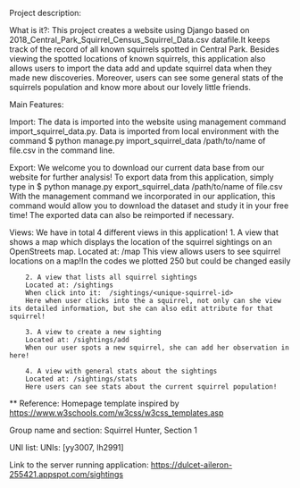 Project description:

What is it?:
    This project creates a website using Django based on 2018_Central_Park_Squirrel_Census_Squirrel_Data.csv datafile.It keeps track of the record of all known squirrels spotted in Central Park. Besides viewing the spotted locations of known squirrels, this application also allows users to import the data add and update squirrel data when they made new discoveries. Moreover, users can see some general stats of the squirrels population and know
    more about our lovely little friends.

Main Features:

Import:
      The data is imported into the website using management command import_squirrel_data.py.
      Data is imported from local environment with the command
      $ python manage.py import_squirrel_data /path/to/name of file.csv in the command line.

Export:
      We welcome you to download our current data base from our website for further analysis! To export data from this application, simply type in $ python manage.py export_squirrel_data /path/to/name of file.csv
      With the management command we incorporated in our application, this command would allow you to download the dataset and study it in your free time!
      The exported data can also be reimported if necessary.

Views:
      We have in total 4 different views in this application!
        1. A view that shows a map which displays the location of the squirrel sightings on an OpenStreets map​.
        Located at: ​/map
        This view allows users to see squirrel locations on a map!In the codes
        we plotted 250 but could be changed easily

        2. A view that lists all squirrel sightings
        Located at: ​/sightings
        When click into it:  /sightings/<unique-squirrel-id>
        Here when user clicks into the a squirrel, not only can she view its detailed information, but she can also edit attribute for that squirrel!

        3. A view to create a new sighting
        Located at: ​/sightings/add
        When our user spots a new squirrel, she can add her observation in here!

        4. A view with general stats about the sightings
        Located at: ​/sightings/stats
        Here users can see stats about the current squirrel population!

** Reference: Homepage template inspired by https://www.w3schools.com/w3css/w3css_templates.asp

Group name and section:
  Squirrel Hunter, Section 1

UNI list:
  UNIs: [yy3007, lh2991]

Link to the server running application:
  https://dulcet-aileron-255421.appspot.com/sightings
